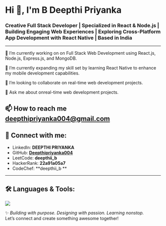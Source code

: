 # Hi 👋, I'm B Deepthi Priyanka  
### Creative Full Stack Developer | Specialized in React & Node.js | Building Engaging Web Experiences | Exploring Cross-Platform App Development with React Native | Based in India


---
🔭 I’m currently working on on Full Stack Web Development using React.js, Node.js, Express.js, and MongoDB.

🌱 I’m currently expanding my skill set by learning React Native to enhance my mobile development capabilities.

👯 I’m looking to collaborate on real-time web development projects.

💬 Ask me about onreal-time web development projects.

📫 How to reach me deepthipriyanka004@gmail.com
---

## 🔗 Connect with me:
- LinkedIn: **DEEPTHI PRIYANKA**  
- GitHub: [**Deepthipriyanka004**](https://github.com/Deepthipriyanka004)  
- LeetCode: **deepthii_b**  
- HackerRank: **22a91a05a7**    
- CodeChef: **deepthii_b **

---

## 🛠️ Languages & Tools:
<p>
  <img src="https://skillicons.dev/icons?i=html,css,js,bootstrap,react,reactnative,angular,angularjs,nodejs,express,mongodb,mysql,java,python,cpp,c,git,linux,figma,androidstudio" />
</p>


✨ *Building with purpose. Designing with passion. Learning nonstop.*  
Let’s connect and create something awesome together!

